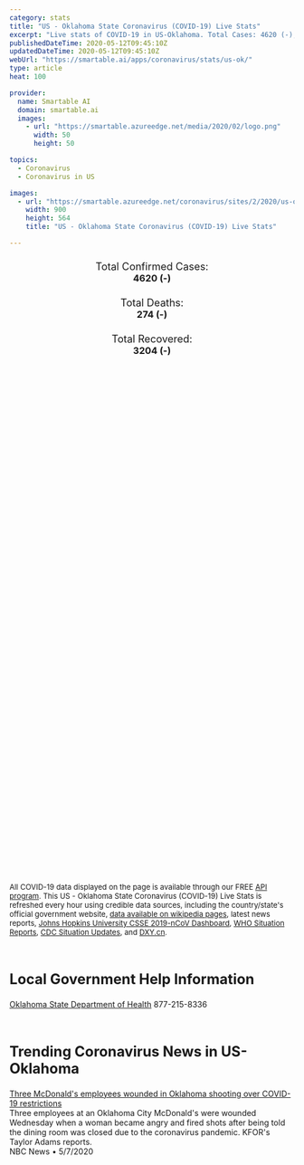 ```yaml
---
category: stats
title: "US - Oklahoma State Coronavirus (COVID-19) Live Stats"
excerpt: "Live stats of COVID-19 in US-Oklahoma. Total Cases: 4620 (-), Deaths: 274 (-), Recoveries: 3204(-)."
publishedDateTime: 2020-05-12T09:45:10Z
updatedDateTime: 2020-05-12T09:45:10Z
webUrl: "https://smartable.ai/apps/coronavirus/stats/us-ok/"
type: article
heat: 100

provider:
  name: Smartable AI
  domain: smartable.ai
  images:
    - url: "https://smartable.azureedge.net/media/2020/02/logo.png"
      width: 50
      height: 50

topics:
  - Coronavirus
  - Coronavirus in US

images:
  - url: "https://smartable.azureedge.net/coronavirus/sites/2/2020/us-ok.jpg"
    width: 900
    height: 564
    title: "US - Oklahoma State Coronavirus (COVID-19) Live Stats"

---
```

<div class="total-stats" style="text-align: center;">
    <h3>
	    <div style="font-size: 18px; font-weight: 400;">Total Confirmed Cases:</div>
	    4620 (-)
    </h3>
    <h3>
	    <div style="font-size: 18px; font-weight: 400;">Total Deaths:</div>
	    274 (-)
    </h3>
    <h3>
	    <div style="font-size: 18px; font-weight: 400;">Total Recovered:</div>
	    3204 (-)
    </h3>
</div>

<script type="text/javascript" src="https://www.gstatic.com/charts/loader.js"></script>

<div id="time_series_chart" style="width: 100%; height: 400px;"></div>
<script type="text/javascript">
  google.charts.load('current', {'packages':['corechart']});
  google.charts.setOnLoadCallback(drawChart);
  function drawChart() {
    var data = google.visualization.arrayToDataTable([
      ['Date', 'Total Cases', 'Total Deaths', 'Total Recovered'],
      ['1/22/2020', 0, 0, 0],['1/23/2020', 0, 0, 0],['1/24/2020', 0, 0, 0],['1/25/2020', 0, 0, 0],['1/26/2020', 0, 0, 0],['1/27/2020', 0, 0, 0],['1/28/2020', 0, 0, 0],['1/29/2020', 0, 0, 0],['1/30/2020', 0, 0, 0],['1/31/2020', 0, 0, 0],['2/1/2020', 0, 0, 0],['2/2/2020', 0, 0, 0],['2/3/2020', 0, 0, 0],['2/4/2020', 0, 0, 0],['2/5/2020', 0, 0, 0],['2/6/2020', 0, 0, 0],['2/7/2020', 0, 0, 0],['2/8/2020', 0, 0, 0],['2/9/2020', 0, 0, 0],['2/10/2020', 0, 0, 0],['2/11/2020', 0, 0, 0],['2/12/2020', 0, 0, 0],['2/13/2020', 0, 0, 0],['2/14/2020', 0, 0, 0],['2/15/2020', 0, 0, 0],['2/16/2020', 0, 0, 0],['2/17/2020', 0, 0, 0],['2/18/2020', 0, 0, 0],['2/19/2020', 0, 0, 0],['2/20/2020', 0, 0, 0],['2/21/2020', 0, 0, 0],['2/22/2020', 0, 0, 0],['2/23/2020', 0, 0, 0],['2/24/2020', 0, 0, 0],['2/25/2020', 0, 0, 0],['2/26/2020', 0, 0, 0],['2/27/2020', 0, 0, 0],['2/28/2020', 0, 0, 0],['2/29/2020', 0, 0, 0],['3/1/2020', 0, 0, 0],['3/2/2020', 0, 0, 0],['3/3/2020', 0, 0, 0],['3/4/2020', 0, 0, 0],['3/5/2020', 0, 0, 0],['3/6/2020', 0, 0, 0],['3/7/2020', 1, 0, 0],['3/8/2020', 1, 0, 0],['3/9/2020', 1, 0, 0],['3/10/2020', 2, 0, 0],['3/11/2020', 2, 0, 0],['3/12/2020', 3, 0, 0],['3/13/2020', 4, 0, 0],['3/14/2020', 4, 0, 0],['3/15/2020', 7, 0, 0],['3/16/2020', 10, 0, 0],['3/17/2020', 21, 0, 0],['3/18/2020', 31, 0, 0],['3/19/2020', 44, 1, 0],['3/20/2020', 49, 1, 0],['3/21/2020', 53, 1, 0],['3/22/2020', 68, 2, 0],['3/23/2020', 81, 2, 0],['3/24/2020', 106, 3, 0],['3/25/2020', 164, 6, 1],['3/26/2020', 248, 7, 1],['3/27/2020', 322, 8, 1],['3/28/2020', 377, 15, 1],['3/29/2020', 431, 16, 1],['3/30/2020', 483, 17, 1],['3/31/2020', 568, 23, 1],['4/1/2020', 721, 30, 1],['4/2/2020', 881, 34, 1],['4/3/2020', 990, 38, 1],['4/4/2020', 1162, 42, 1],['4/5/2020', 1254, 46, 383],['4/6/2020', 1329, 51, 409],['4/7/2020', 1474, 67, 409],['4/8/2020', 1526, 79, 409],['4/9/2020', 1686, 80, 409],['4/10/2020', 1794, 88, 409],['4/11/2020', 1868, 94, 409],['4/12/2020', 1970, 96, 409],['4/13/2020', 2069, 99, 409],['4/14/2020', 2184, 108, 1060],['4/15/2020', 2263, 123, 1060],['4/16/2020', 2357, 131, 1060],['4/17/2020', 2465, 136, 1060],['4/18/2020', 2570, 139, 1534],['4/19/2020', 2631, 140, 1575],['4/20/2020', 2712, 143, 1614],['4/21/2020', 2839, 164, 1703],['4/22/2020', 2926, 170, 1774],['4/23/2020', 3049, 179, 1886],['4/24/2020', 3228, 193, 1964],['4/25/2020', 3196, 194, 2080],['4/26/2020', 3256, 195, 2139],['4/27/2020', 3284, 197, 2167],['4/28/2020', 3413, 207, 2260],['4/29/2020', 3478, 214, 2319],['4/30/2020', 3623, 222, 2401],['5/1/2020', 3726, 227, 2401],['5/2/2020', 3854, 238, 2401],['5/3/2020', 3975, 238, 2401],['5/4/2020', 4156, 243, 2682],['5/5/2020', 4130, 247, 2682],['5/6/2020', 4206, 253, 2909],['5/7/2020', 4333, 260, 2985],['5/8/2020', 4428, 266, 3064],['5/9/2020', 4495, 270, 3064],['5/10/2020', 4593, 272, 3204],['5/11/2020', 4620, 274, 3204],['5/12/2020', 4620, 274, 3204],
    ]);
    var options = {
      curveType: 'none',
      chartArea: {'width': '80%', 'height': '80%'},
      legend: { position: 'top' },
      lineWidth: 5,
      colors: ['#f60109', '#444444', '#81B71F']
    };
    var chart = new google.visualization.LineChart(document.getElementById('time_series_chart'));
    chart.draw(data, options);
  }
</script>

<div id="geo_chart" style="width: 100%; height: 500px;"></div>
<script type="text/javascript">
  google.charts.load('current', {
    'packages':['geochart'],
    'mapsApiKey': 'AIzaSyDk1HhVhLaveyKrUhhHZ5YwzIpEcbdal6U'
  });
  google.charts.setOnLoadCallback(drawRegionsMap);
  function drawRegionsMap() {
    var data = google.visualization.arrayToDataTable([
      ['LATITUDE', 'LONGITUDE', 'DESCRIPTION', 'Total Cases', 'Total Deaths'],
      [35.9845, -94.6036, "Adair", 74, 3],[35.2974, -99.6284, "Beckham", 6, 0],[33.9899, -96.2304, "Bryan", 12, 1],[34.9362, -98.1363, "Caddo", 108, 9],[35.6014, -98.1247, "Canadian", 111, 3],[34.4779, -97.4661, "Carter", 6, 1],[35.9642, -94.8912, "Cherokee", 30, 1],[34.0244, -95.2972, "Choctaw", 3, 0],[35.2335, -97.3471, "Cleveland", 456, 32],[34.6197, -98.7522, "Comanche", 124, 2],[34.1954, -98.5881, "Cotton", 5, 2],[36.8739, -95.0947, "Craig", 13, 0],[36.0821, -96.5819, "Creek", 82, 7],[35.5384, -98.6872, "Custer", 11, 0],[36.3013, -94.9979, "Delaware", 93, 16],[36.4061, -97.8701, "Garfield", 22, 1],[34.8392, -97.6105, "Garvin", 15, 1],[34.9227, -97.7763, "Grady", 46, 2],[34.6268, -99.1373, "Jackson", 19, 0],[36.6788, -97.3281, "Kay", 48, 7],[34.9508, -95.0814, "Latimer", 5, 1],[34.9699, -94.7205, "Le Flore", 13, 1],[35.895, -96.8702, "Lincoln", 17, 2],[35.9324, -97.263, "Logan", 18, 1],[33.7935, -97.1426, "Love", 3, 0],[36.477, -95.0195, "Mayes", 25, 4],[35.2404, -97.5998, "McClain", 85, 2],[35.5559, -95.6525, "Muskogee", 29, 6],[36.2747, -97.4551, "Noble", 7, 0],[36.9146, -95.8047, "Nowata", 22, 0],[35.5706, -97.5567, "Oklahoma", 954, 43],[35.7769, -96.0279, "Okmulgee", 17, 0],[36.5698, -96.708, "Osage", 89, 8],[36.9316, -94.8706, "Ottawa", 34, 1],[36.1857, -96.4904, "Pawnee", 29, 2],[36.2313, -96.9302, "Payne", 45, 1],[34.8353, -95.8357, "Pittsburg", 39, 3],[34.8659, -96.6678, "Pontotoc", 10, 2],[35.3525, -96.9647, "Pottawatomie", 54, 4],[36.1832, -95.7663, "Rogers", 70, 5],[35.2346, -96.65, "Seminole", 21, 2],[35.4578, -94.4984, "Sequoyah", 14, 3],[34.616, -97.8207, "Stephens", 22, 1],[36.861, -101.2161, "Texas", 404, 4],[36.1593, -95.941, "Tulsa", 708, 36],[35.9641, -95.3791, "Wagoner", 129, 17],[36.9008, -95.9254, "Washington", 301, 29],[35.0514, -99.5099, "Greer", 65, 6],[34.2356, -96.217, "Atoka", 1, 0],[35.9814, -97.9106, "Kingfisher", 8, 0],[36.4379, -99.2045, "Woodward", 2, 0],[34.8662, -98.8759, "Kiowa", 7, 0],[36.9248, -97.6571, "Grant", 2, 0],[36.3882, -98.1779, "Major", 5, 1],[34.0043, -95.0895, "McCurtain", 8, 0],[35.156, -99.0594, "Washita", 1, 0],[34.3413, -98.8706, "Tillman", 19, 0],[35.2043, -95.8893, "McIntosh", 5, 0],[34.0826, -97.9788, "Jefferson", 3, 0],[36.8517, -100.0552, "Beaver", 20, 0],[36.1548, -98.9296, "Dewey", 2, 0],[34.0867, -96.7742, "Marshall", 2, 0],[35.4903, -96.4793, "Okfuskee", 1, 0],[36.5791, -98.4578, "Alfalfa", 1, 0],[34.2407, -96.7566, "Johnston", 4, 0],[35.2569, -94.9225, "Haskell", 5, 0],[36.5849, -98.8784, "Woods", 3, 0],[36.6174, -99.7484, "Harper", 1, 0],[34.4977, -96.9899, "Murray", 2, 0],[36.5633, -102.795, "Cimarron", 1, 0],[34.4820384, -95.3102505, "Pushmataha", 1, 0],[35.8825489, -98.3964938, "Blaine", 3, 0],
    ]);
    var options = {
      backgroundColor: {fill:'transparent',stroke:'#FFF' ,strokeWidth:0 }, 
      displayMode: 'markers',
      region: 'US-OK', 
      resolution: 'metros',
      colorAxis: {colors: ['#F27D81', '#f60109']},
      sizeAxis: {minSize:3,  maxSize:12},
    };
    var chart = new google.visualization.GeoChart(document.getElementById('geo_chart'));
    chart.draw(data, options);
  };
</script>

<div id="geo_table"></div>
<script type="text/javascript">
  google.charts.load('current', {'packages':['table']});
  google.charts.setOnLoadCallback(drawTable);
  function drawTable() {
    var data = new google.visualization.DataTable();
    data.addColumn('string', 'Location');
    data.addColumn('number', 'Total Cases');
    data.addColumn('number', 'New Cases');
    data.addColumn('number', 'Active Cases');
    data.addColumn('number', 'Total Deaths');
    data.addColumn('number', 'New Deaths');
    data.addColumn('number', 'Total Recovered');
    data.addRows([
      [{v:"Adair", f:"Adair"}, 74, 0, 39, 3, 0, 32],[{v:"Beckham", f:"Beckham"}, 6, 0, 5, 0, 0, 1],[{v:"Bryan", f:"Bryan"}, 12, 0, 8, 1, 0, 3],[{v:"Caddo", f:"Caddo"}, 108, 0, 87, 9, 0, 12],[{v:"Canadian", f:"Canadian"}, 111, 0, 45, 3, 0, 63],[{v:"Carter", f:"Carter"}, 6, 0, 4, 1, 0, 1],[{v:"Cherokee", f:"Cherokee"}, 30, 0, 10, 1, 0, 19],[{v:"Choctaw", f:"Choctaw"}, 3, 0, 2, 0, 0, 1],[{v:"Cleveland", f:"Cleveland"}, 456, 0, 171, 32, 0, 253],[{v:"Comanche", f:"Comanche"}, 124, 0, 73, 2, 0, 49],[{v:"Cotton", f:"Cotton"}, 5, 0, 0, 2, 0, 3],[{v:"Craig", f:"Craig"}, 13, 0, 8, 0, 0, 5],[{v:"Creek", f:"Creek"}, 82, 0, 23, 7, 0, 52],[{v:"Custer", f:"Custer"}, 11, 0, 3, 0, 0, 8],[{v:"Delaware", f:"Delaware"}, 93, 0, 38, 16, 0, 39],[{v:"Garfield", f:"Garfield"}, 22, 0, 14, 1, 0, 7],[{v:"Garvin", f:"Garvin"}, 15, 0, 4, 1, 0, 10],[{v:"Grady", f:"Grady"}, 46, 0, 27, 2, 0, 17],[{v:"Jackson", f:"Jackson"}, 19, 0, 12, 0, 0, 7],[{v:"Kay", f:"Kay"}, 48, 0, 4, 7, 0, 37],[{v:"Latimer", f:"Latimer"}, 5, 0, 2, 1, 0, 2],[{v:"Le Flore", f:"Le Flore"}, 13, 0, 8, 1, 0, 4],[{v:"Lincoln", f:"Lincoln"}, 17, 0, 7, 2, 0, 8],[{v:"Logan", f:"Logan"}, 18, 0, 8, 1, 0, 9],[{v:"Love", f:"Love"}, 3, 0, 2, 0, 0, 1],[{v:"Mayes", f:"Mayes"}, 25, 0, 8, 4, 0, 13],[{v:"McClain", f:"McClain"}, 85, 0, 83, 2, 0, 0],[{v:"Muskogee", f:"Muskogee"}, 29, 0, 3, 6, 0, 20],[{v:"Noble", f:"Noble"}, 7, 0, 2, 0, 0, 5],[{v:"Nowata", f:"Nowata"}, 22, 0, 13, 0, 0, 9],[{v:"Oklahoma", f:"Oklahoma"}, 954, 0, 455, 43, 0, 456],[{v:"Okmulgee", f:"Okmulgee"}, 17, 0, 3, 0, 0, 14],[{v:"Osage", f:"Osage"}, 89, 0, 42, 8, 0, 39],[{v:"Ottawa", f:"Ottawa"}, 34, 0, 16, 1, 0, 17],[{v:"Pawnee", f:"Pawnee"}, 29, 0, 7, 2, 0, 20],[{v:"Payne", f:"Payne"}, 45, 0, 15, 1, 0, 29],[{v:"Pittsburg", f:"Pittsburg"}, 39, 0, 25, 3, 0, 11],[{v:"Pontotoc", f:"Pontotoc"}, 10, 0, 0, 2, 0, 8],[{v:"Pottawatomie", f:"Pottawatomie"}, 54, 0, 23, 4, 0, 27],[{v:"Rogers", f:"Rogers"}, 70, 0, 41, 5, 0, 24],[{v:"Seminole", f:"Seminole"}, 21, 0, 15, 2, 0, 4],[{v:"Sequoyah", f:"Sequoyah"}, 14, 0, 4, 3, 0, 7],[{v:"Stephens", f:"Stephens"}, 22, 0, 6, 1, 0, 15],[{v:"Texas", f:"Texas"}, 404, 0, 394, 4, 0, 6],[{v:"Tulsa", f:"Tulsa"}, 708, 0, 331, 36, 0, 341],[{v:"Wagoner", f:"Wagoner"}, 129, 0, 54, 17, 0, 58],[{v:"Washington", f:"Washington"}, 301, 0, 163, 29, 0, 109],[{v:"Greer", f:"Greer"}, 65, 0, 16, 6, 0, 43],[{v:"Atoka", f:"Atoka"}, 1, 0, 0, 0, 0, 1],[{v:"Kingfisher", f:"Kingfisher"}, 8, 0, 2, 0, 0, 6],[{v:"Woodward", f:"Woodward"}, 2, 0, 1, 0, 0, 1],[{v:"Kiowa", f:"Kiowa"}, 7, 0, 5, 0, 0, 2],[{v:"Grant", f:"Grant"}, 2, 0, 0, 0, 0, 2],[{v:"Major", f:"Major"}, 5, 0, 3, 1, 0, 1],[{v:"McCurtain", f:"McCurtain"}, 8, 0, 8, 0, 0, 0],[{v:"Washita", f:"Washita"}, 1, 0, 1, 0, 0, 0],[{v:"Tillman", f:"Tillman"}, 19, 0, 17, 0, 0, 2],[{v:"McIntosh", f:"McIntosh"}, 5, 0, 5, 0, 0, 0],[{v:"Jefferson", f:"Jefferson"}, 3, 0, 2, 0, 0, 1],[{v:"Beaver", f:"Beaver"}, 20, 0, 20, 0, 0, 0],[{v:"Dewey", f:"Dewey"}, 2, 0, 1, 0, 0, 1],[{v:"Marshall", f:"Marshall"}, 2, 0, 1, 0, 0, 1],[{v:"Okfuskee", f:"Okfuskee"}, 1, 0, 0, 0, 0, 1],[{v:"Alfalfa", f:"Alfalfa"}, 1, 0, 0, 0, 0, 1],[{v:"Johnston", f:"Johnston"}, 4, 0, 3, 0, 0, 1],[{v:"Haskell", f:"Haskell"}, 5, 0, 4, 0, 0, 1],[{v:"Woods", f:"Woods"}, 3, 0, 3, 0, 0, 0],[{v:"Harper", f:"Harper"}, 1, 0, 1, 0, 0, 0],[{v:"Murray", f:"Murray"}, 2, 0, 1, 0, 0, 1],[{v:"Cimarron", f:"Cimarron"}, 1, 0, 1, 0, 0, 0],[{v:"Pushmataha", f:"Pushmataha"}, 1, 0, 1, 0, 0, 0],[{v:"Blaine", f:"Blaine"}, 3, 0, 3, 0, 0, 0],
    ]);
    data.setProperty(0, 0, 'style', 'min-width:100px');
    var table = new google.visualization.Table(document.getElementById('geo_table'));
    table.draw(data, {allowHtml: true, sortColumn: 2, sortAscending: false, width: '660px', height: '100%'});
  }
</script>

<span style="font-size: 13px">All COVID-19 data displayed on the page is available through our FREE <a href="https://developer.smartable.ai">API program</a>. This US - Oklahoma State Coronavirus (COVID-19) Live Stats is refreshed every hour using credible data sources, including the country/state's official government website, <a href="https://en.wikipedia.org/wiki/2019%E2%80%9320_coronavirus_pandemic" target="_blank">data available on wikipedia pages</a>, latest news reports, <a href="https://systems.jhu.edu/research/public-health/ncov/" target="_blank">Johns Hopkins University CSSE 2019-nCoV Dashboard</a>, <a href="https://www.who.int/emergencies/diseases/novel-coronavirus-2019/situation-reports" target="_blank">WHO Situation Reports</a>, <a href="https://www.cdc.gov/coronavirus/2019-ncov/index.html" target="_blank">CDC Situation Updates</a>, and <a href="https://ncov.dxy.cn/ncovh5/view/pneumonia" target="_blank">DXY.cn</a>.</span>

<h2 id="news" class="center" style="margin-top: 60px; font-size: 25px;">Local Government Help Information</h2>
<div class="info center">
<a href="https://www.ok.gov/health/Prevention_and_Preparedness/Acute_Disease_Service/Disease_Information/Coronavirus_Disease_2019/index.html" target="_blank">Oklahoma State Department of Health</a> 877-215-8336
</div>
<h2 id="news" class="center" style="margin-top: 60px; font-size: 25px;">Trending Coronavirus News in US-Oklahoma</h2>
<div class="row">
<div class="col-md-6 col-sm-12">
  <div class="content-card">
	<a href="https://www.nbcnews.com/video/three-mcdonald-s-employees-wounded-in-shooting-over-covid-19-restrictions-83135045778"><div class="card-image" style="background-image: url(https://media13.s-nbcnews.com/j/MSNBC/Components/Video/202005/NC_mcdonaldsshooting0507_1920x1080.nbcnews-fp-1200-630.jpg)"></div></a>
	<div class="content">
		<div class="card-title"><a href="https://www.nbcnews.com/video/three-mcdonald-s-employees-wounded-in-shooting-over-covid-19-restrictions-83135045778">Three McDonald's employees wounded in Oklahoma shooting over COVID-19 restrictions</a></div>
		<div class="card-excerpt">Three employees at an Oklahoma City McDonald's were wounded Wednesday when a woman became angry and fired shots after being told the dining room was closed due to the coronavirus pandemic. KFOR's Taylor Adams reports.</div>
		<div class="card-meta">
			<span class="card-provider">NBC News</span> • <span class="card-date">5/7/2020</span>
		</div>
	</div>
  </div>
</div>

</div>

